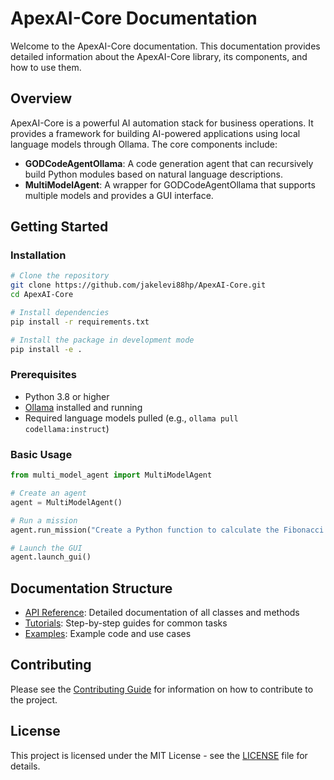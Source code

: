 # ApexAI-Core Documentation

Welcome to the ApexAI-Core documentation. This documentation provides detailed information about the ApexAI-Core library, its components, and how to use them.

## Overview

ApexAI-Core is a powerful AI automation stack for business operations. It provides a framework for building AI-powered applications using local language models through Ollama. The core components include:

- **GODCodeAgentOllama**: A code generation agent that can recursively build Python modules based on natural language descriptions.
- **MultiModelAgent**: A wrapper for GODCodeAgentOllama that supports multiple models and provides a GUI interface.

## Getting Started

### Installation

```bash
# Clone the repository
git clone https://github.com/jakelevi88hp/ApexAI-Core.git
cd ApexAI-Core

# Install dependencies
pip install -r requirements.txt

# Install the package in development mode
pip install -e .
```

### Prerequisites

- Python 3.8 or higher
- [Ollama](https://ollama.com/) installed and running
- Required language models pulled (e.g., `ollama pull codellama:instruct`)

### Basic Usage

```python
from multi_model_agent import MultiModelAgent

# Create an agent
agent = MultiModelAgent()

# Run a mission
agent.run_mission("Create a Python function to calculate the Fibonacci sequence")

# Launch the GUI
agent.launch_gui()
```

## Documentation Structure

- [API Reference](api/index.md): Detailed documentation of all classes and methods
- [Tutorials](tutorials/index.md): Step-by-step guides for common tasks
- [Examples](examples/index.md): Example code and use cases

## Contributing

Please see the [Contributing Guide](../CONTRIBUTING.md) for information on how to contribute to the project.

## License

This project is licensed under the MIT License - see the [LICENSE](../LICENSE) file for details.

